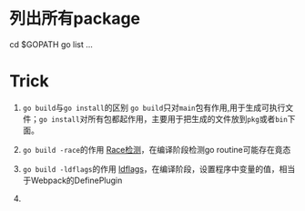 
# 列出所有package
cd $GOPATH
go list ...



# Trick

1. `go build`与`go install`的区别
    `go build`只对`main`包有作用,用于生成可执行文件；`go install`对所有包都起作用，主要用于把生成的文件放到`pkg`或者`bin`下面。

2. `go build -race`的作用
   [Race检测](https://www.cnblogs.com/yjf512/p/5144211.html)，在编译阶段检测go routine可能存在竟态

3. `go build -ldflags`的作用
   [ldflags](https://studygolang.com/articles/9422)，在编译阶段，设置程序中变量的值，相当于Webpack的DefinePlugin
4. 